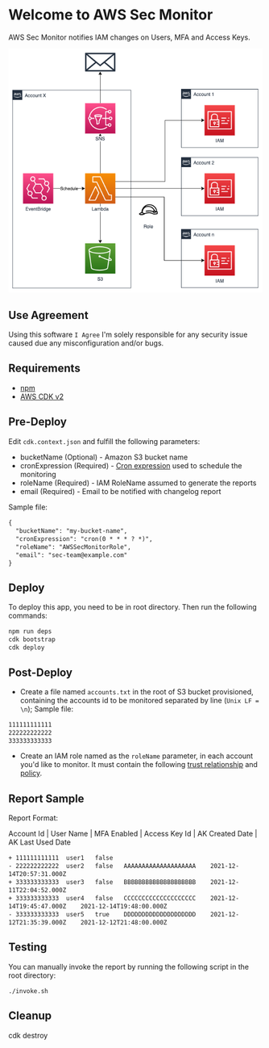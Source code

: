 # Welcome to AWS Sec Monitor
AWS Sec Monitor notifies IAM changes on Users, MFA and Access Keys.

![Solution Blueprint](resources/blueprint.png)

## Use Agreement
Using this software `I Agree` I'm solely responsible for any security issue caused due any misconfiguration and/or bugs.

## Requirements
* [npm](https://docs.npmjs.com/downloading-and-installing-node-js-and-npm)
* [AWS CDK v2](https://docs.aws.amazon.com/cdk/v2/guide/getting_started.html#getting_started_install)

## Pre-Deploy
Edit `cdk.context.json` and fulfill the following parameters:
* bucketName (Optional) - Amazon S3 bucket name
* cronExpression (Required) - [Cron expression](https://docs.aws.amazon.com/eventbridge/latest/userguide/eb-create-rule-schedule.html#eb-cron-expressions) used to schedule the monitoring
* roleName (Required) - IAM RoleName assumed to generate the reports
* email (Required) - Email to be notified with changelog report

Sample file:
```
{
  "bucketName": "my-bucket-name",
  "cronExpression": "cron(0 * * * ? *)",
  "roleName": "AWSSecMonitorRole",
  "email": "sec-team@example.com"
}
```

## Deploy
To deploy this app, you need to be in root directory. Then run the following commands:
```
npm run deps
cdk bootstrap
cdk deploy
```

## Post-Deploy
* Create a file named `accounts.txt` in the root of S3 bucket provisioned, containing the accounts id to be monitored separated by line (`Unix LF = \n`); Sample file:
```
111111111111
222222222222
333333333333
```
* Create an IAM role named as the `roleName` parameter, in each account you'd like to monitor. It must contain the following [trust relationship](resources/iam-switch-role-trust.json) and [policy](resources/iam-switch-role-policy.json).

## Report Sample
Report Format:

Account Id | User Name | MFA Enabled | Access Key Id | AK Created Date | AK Last Used Date

```
+ 111111111111	user1	false
- 222222222222	user2	false	AAAAAAAAAAAAAAAAAAAA	2021-12-14T20:57:31.000Z
+ 333333333333	user3	false	BBBBBBBBBBBBBBBBBBBB	2021-12-11T22:04:52.000Z
+ 333333333333	user4	false	CCCCCCCCCCCCCCCCCCCC	2021-12-14T19:45:47.000Z	2021-12-14T19:48:00.000Z
- 333333333333	user5	true	DDDDDDDDDDDDDDDDDDDD	2021-12-12T21:35:39.000Z	2021-12-12T21:48:00.000Z
```

## Testing
You can manually invoke the report by running the following script in the root directory:
```
./invoke.sh
```

## Cleanup
cdk destroy
